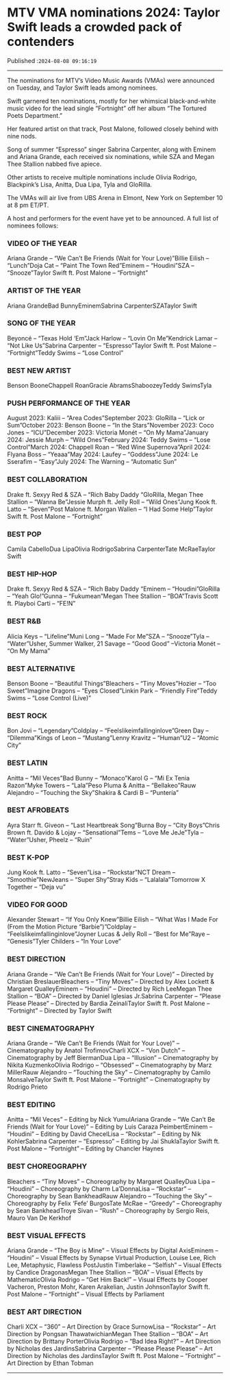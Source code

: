 # MTV VMA nominations 2024: Taylor Swift leads a crowded pack of contenders

Published :`2024-08-08 09:16:19`

---

The nominations for MTV’s Video Music Awards (VMAs) were announced on Tuesday, and Taylor Swift leads among nominees.

Swift garnered ten nominations, mostly for her whimsical black-and-white music video for the lead single “Fortnight” off her album “The Tortured Poets Department.”

Her featured artist on that track, Post Malone, followed closely behind with nine nods.

Song of summer “Espresso” singer Sabrina Carpenter, along with Eminem and Ariana Grande, each received six nominations, while SZA and Megan Thee Stallion nabbed five apiece.

Other artists to receive multiple nominations include Olivia Rodrigo, Blackpink’s Lisa, Anitta, Dua Lipa, Tyla and GloRilla.

The VMAs will air live from UBS Arena in Elmont, New York on September 10 at 8 pm ET/PT.

A host and performers for the event have yet to be announced. A full list of nominees follows:

### VIDEO OF THE YEAR

Ariana Grande – “We Can’t Be Friends (Wait for Your Love)”Billie Eilish – “Lunch”Doja Cat – “Paint The Town Red”Eminem – “Houdini”SZA – “Snooze”Taylor Swift ft. Post Malone – “Fortnight”

### ARTIST OF THE YEAR

Ariana GrandeBad BunnyEminemSabrina CarpenterSZATaylor Swift

### SONG OF THE YEAR

Beyoncé – “Texas Hold ‘Em”Jack Harlow – “Lovin On Me”Kendrick Lamar – “Not Like Us”Sabrina Carpenter – “Espresso”Taylor Swift ft. Post Malone – “Fortnight”Teddy Swims – “Lose Control”

### BEST NEW ARTIST

Benson BooneChappell RoanGracie AbramsShaboozeyTeddy SwimsTyla

### PUSH PERFORMANCE OF THE YEAR

August 2023: Kaliii – “Area Codes”September 2023: GloRilla – “Lick or Sum”October 2023: Benson Boone – “In the Stars”November 2023: Coco Jones – “ICU”December 2023: Victoria Monét – “On My Mama”January 2024: Jessie Murph – “Wild Ones”February 2024: Teddy Swims – “Lose Control”March 2024: Chappell Roan – “Red Wine Supernova”April 2024: Flyana Boss – “Yeaaa”May 2024: Laufey – “Goddess”June 2024: Le Sserafim – “Easy”July 2024: The Warning – “Automatic Sun”

### BEST COLLABORATION

Drake ft. Sexyy Red & SZA – “Rich Baby Daddy “GloRilla, Megan Thee Stallion – “Wanna Be”Jessie Murph ft. Jelly Roll – “Wild Ones”Jung Kook ft. Latto – “Seven”Post Malone ft. Morgan Wallen – “I Had Some Help”Taylor Swift ft. Post Malone – “Fortnight”

### BEST POP

Camila CabelloDua LipaOlivia RodrigoSabrina CarpenterTate McRaeTaylor Swift

### BEST HIP-HOP

Drake ft. Sexyy Red & SZA – “Rich Baby Daddy “Eminem – “Houdini”GloRilla – “Yeah Glo!”Gunna – “Fukumean”Megan Thee Stallion – “BOA”Travis Scott ft. Playboi Carti – “FE!N”

### BEST R&B

Alicia Keys – “Lifeline”Muni Long – “Made For Me”SZA – “Snooze”Tyla – “Water”Usher, Summer Walker, 21 Savage – “Good Good” –Victoria Monét – “On My Mama”

### BEST ALTERNATIVE

Benson Boone – “Beautiful Things”Bleachers – “Tiny Moves”Hozier – “Too Sweet”Imagine Dragons – “Eyes Closed”Linkin Park – “Friendly Fire”Teddy Swims – “Lose Control (Live)”

### BEST ROCK

Bon Jovi – “Legendary”Coldplay – “Feelslikeimfallinginlove”Green Day – “Dilemma”Kings of Leon – “Mustang”Lenny Kravitz – “Human”U2 – “Atomic City”

### BEST LATIN

Anitta – “Mil Veces”Bad Bunny – “Monaco”Karol G – “Mi Ex Tenia Razon”Myke Towers – “Lala”Peso Pluma & Anitta – “Bellakeo”Rauw Alejandro – “Touching the Sky”Shakira & Cardi B – “Puntería”

### BEST AFROBEATS

Ayra Starr ft. Giveon – “Last Heartbreak Song”Burna Boy – “City Boys”Chris Brown ft. Davido & Lojay – “Sensational”Tems – “Love Me JeJe”Tyla – “Water”Usher, Pheelz – “Ruin”

### BEST K-POP

Jung Kook ft. Latto – “Seven”Lisa – “Rockstar”NCT Dream – “Smoothie”NewJeans – “Super Shy”Stray Kids – “Lalalala”Tomorrow X Together – “Deja vu”

### VIDEO FOR GOOD

Alexander Stewart – “If You Only Knew”Billie Eilish – “What Was I Made For (From the Motion Picture “Barbie”)”Coldplay – “Feelslikeimfallinginlove”Joyner Lucas & Jelly Roll – “Best for Me”Raye – “Genesis”Tyler Childers – “In Your Love”

### BEST DIRECTION

Ariana Grande – “We Can’t Be Friends (Wait for Your Love)” – Directed by Christian BreslauerBleachers – “Tiny Moves” – Directed by Alex Lockett & Margaret QualleyEminem – “Houdini” – Directed by Rich LeeMegan Thee Stallion – “BOA” – Directed by Daniel Iglesias Jr.Sabrina Carpenter – “Please Please Please” – Directed by Bardia ZeinaliTaylor Swift ft. Post Malone – “Fortnight” – Directed by Taylor Swift

### BEST CINEMATOGRAPHY

Ariana Grande – “We Can’t Be Friends (Wait for Your Love)” – Cinematography by Anatol TrofimovCharli XCX – “Von Dutch” – Cinematography by Jeff BiermanDua Lipa – “Illusion” – Cinematography by Nikita KuzmenkoOlivia Rodrigo – “Obsessed” – Cinematography by Marz MillerRauw Alejandro – “Touching the Sky” – Cinematography by Camilo MonsalveTaylor Swift ft. Post Malone – “Fortnight” – Cinematography by Rodrigo Prieto

### BEST EDITING

Anitta – “Mil Veces” – Editing by Nick YumulAriana Grande – “We Can’t Be Friends (Wait for Your Love)” – Editing by Luis Caraza PeimbertEminem – “Houdini” – Editing by David ChecelLisa – “Rockstar” – Editing by Nik KohlerSabrina Carpenter – “Espresso” – Editing by Jai ShuklaTaylor Swift ft. Post Malone – “Fortnight” – Editing by Chancler Haynes

### BEST CHOREOGRAPHY

Bleachers – “Tiny Moves” – Choreography by Margaret QualleyDua Lipa – “Houdini” – Choreography by Charm La’DonnaLisa – “Rockstar” – Choreography by Sean BankheadRauw Alejandro – “Touching the Sky” – Choreography by Felix ‘Fefe’ BurgosTate McRae – “Greedy” – Choreography by Sean BankheadTroye Sivan – “Rush” – Choreography by Sergio Reis, Mauro Van De Kerkhof

### BEST VISUAL EFFECTS

Ariana Grande – “The Boy is Mine” – Visual Effects by Digital AxisEminem – “Houdini” – Visual Effects by Synapse Virtual Production, Louise Lee, Rich Lee, Metaphysic, Flawless PostJustin Timberlake – “Selfish” – Visual Effects by Candice DragonasMegan Thee Stallion – “BOA” – Visual Effects by MathematicOlivia Rodrigo – “Get Him Back!” – Visual Effects by Cooper Vacheron, Preston Mohr, Karen Arakelian, Justin JohnsonTaylor Swift ft. Post Malone – “Fortnight” – Visual Effects by Parliament

### BEST ART DIRECTION

Charli XCX – “360” – Art Direction by Grace SurnowLisa – “Rockstar” – Art Direction by Pongsan ThawatwichianMegan Thee Stallion – “BOA” – Art Direction by Brittany PorterOlivia Rodrigo – “Bad Idea Right?” – Art Direction by Nicholas des JardinsSabrina Carpenter – “Please Please Please” – Art Direction by Nicholas des JardinsTaylor Swift ft. Post Malone – “Fortnight” – Art Direction by Ethan Tobman

---

